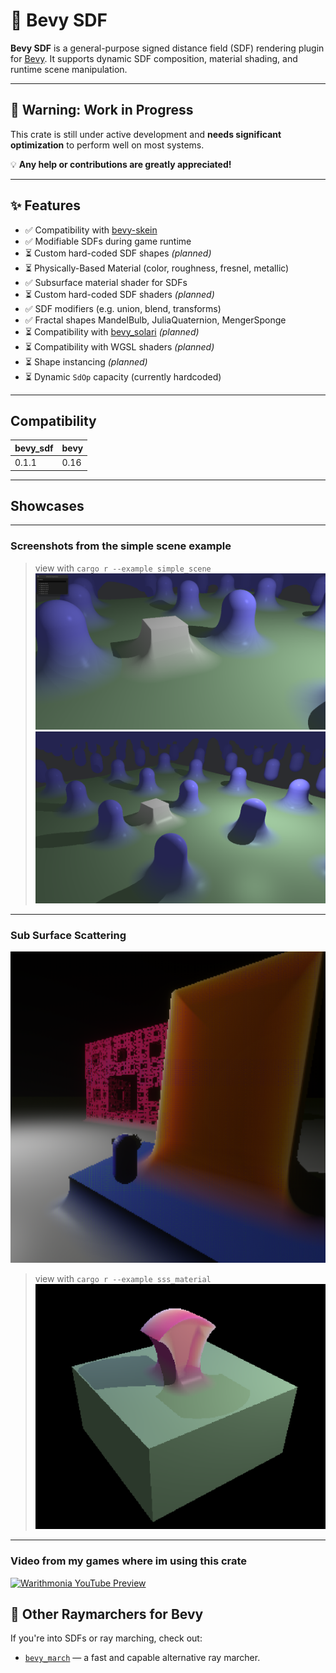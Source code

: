 # 🌌 Bevy SDF

**Bevy SDF** is a general-purpose signed distance field (SDF) rendering plugin for [Bevy](https://bevy.org/). It supports dynamic SDF composition, material shading, and runtime scene manipulation.

---

## 🚧 Warning: Work in Progress

This crate is still under active development and **needs significant optimization** to perform well on most systems.

💡 **Any help or contributions are greatly appreciated!**

---

## ✨ Features

- ✅ Compatibility with [bevy-skein](https://bevy-skein.netlify.app/)
- ✅ Modifiable SDFs during game runtime
- ⏳ Custom hard-coded SDF shapes *(planned)*
- ⏳ Physically-Based Material (color, roughness, fresnel, metallic)
- ✅ Subsurface material shader for SDFs
- ⏳ Custom hard-coded SDF shaders *(planned)*
- ✅ SDF modifiers (e.g. union, blend, transforms)
- ✅ Fractal shapes MandelBulb, JuliaQuaternion, MengerSponge
- ⏳ Compatibility with [bevy_solari](https://github.com/bevyengine/bevy/tree/main/crates/bevy_solari) *(planned)*
- ⏳ Compatibility with WGSL shaders *(planned)*
- ⏳ Shape instancing *(planned)*
- ⏳ Dynamic `SdOp` capacity (currently hardcoded)

---

## Compatibility

| bevy_sdf | bevy |
|----------|------|
| 0.1.1    | 0.16 |

---

## Showcases

---

### Screenshots from the simple scene example

> view with `cargo r --example simple_scene`
![simple_scene_screenshots](images/simple_scene_01.png)
![simple_scene_screenshots](images/simple_scene_02.png)

---

### Sub Surface Scattering

![sub surface scattering from my game](images/sub_surface_scattering_1.png)

> view with `cargo r --example sss_material`
![sub surface scattering from example](images/sub_surface_scattering_2.png)

---

### Video from my games where im using this crate
[![Warithmonia YouTube Preview](images/warithmonia_sdf.png)](https://www.youtube.com/watch?v=4xxd_LfCois)

## 🔗 Other Raymarchers for Bevy

If you're into SDFs or ray marching, check out:

- [`bevy_march`](https://github.com/NiseVoid/bevy_march) — a fast and capable alternative ray marcher.
